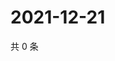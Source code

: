 # 2021-12-21

共 0 条

<!-- BEGIN WEIBO -->
<!-- 最后更新时间 Tue Dec 21 2021 22:14:01 GMT+0800 (China Standard Time) -->

<!-- END WEIBO -->
